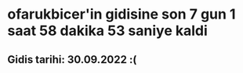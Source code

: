 # ofarukbicer'in gidisine son 7 gun 1 saat 58 dakika 53 saniye kaldi

## Gidis tarihi: 30.09.2022 :(